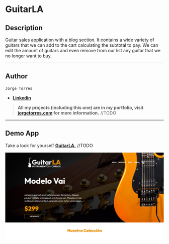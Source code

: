 # **GuitarLA**

## **Description**

Guitar sales application with a blog section. It contains a wide variety of guitars that we can add to the cart calculating the subtotal to pay. We can edit the amount of guitars and even remove from our list any guitar that we no longer want to buy.

---

## **Author**

    Jorge Torres

* **[Linkedin](https://www.linkedin.com/in/jorge-torres8/ "jorge-torres8")**

> **All my projects (including this one) are in my portfolio, visit [jorgetorres.com](https://www.holajorge.com "Portfolio") for more information.** //TODO

---

## **Demo App**

Take a look for yourself **[GuitarLA.](https://guitarla-next-sable-xi.vercel.app/ "Deployment GuitarLA")** //TODO

![GuitarLA image](public/img/readme/GuitarLA.png "GuitarLA Preview")